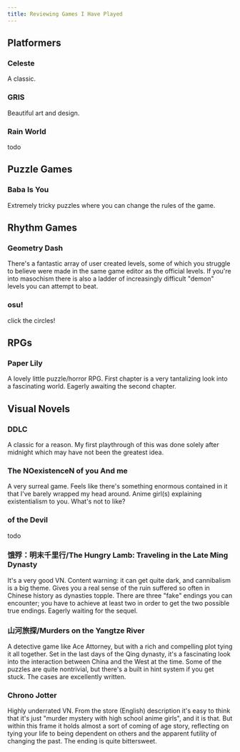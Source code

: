 ```yaml
---
title: Reviewing Games I Have Played
---
```

## Platformers
### Celeste
A classic.
### GRIS
Beautiful art and design.
### Rain World
todo
## Puzzle Games
### Baba Is You
Extremely tricky puzzles where you can change the rules of the game.
## Rhythm Games
### Geometry Dash
There's a fantastic array of user created levels, some of which you struggle to believe were made in the same game editor as the official levels. If you're into masochism there is also a ladder of increasingly difficult "demon" levels you can attempt to beat.
### osu!
click the circles!
## RPGs
### Paper Lily
A lovely little puzzle/horror RPG. First chapter is a very tantalizing look into a fascinating world. Eagerly awaiting the second chapter.
## Visual Novels
### DDLC
A classic for a reason. My first playthrough of this was done solely after midnight which may have not been the greatest idea.
### The NOexistenceN of you And me
A very surreal game. Feels like there's something enormous contained in it that I've barely wrapped my head around. Anime girl(s) explaining existentialism to you. What's not to like?
### of the Devil
todo
### 饿殍：明末千里行/The Hungry Lamb: Traveling in the Late Ming Dynasty
It's a very good VN. Content warning: it can get quite dark, and cannibalism is a big theme. Gives you a real sense of the ruin suffered so often in Chinese history as dynasties topple. There are three "fake" endings you can encounter; you have to achieve at least two in order to get the two possible true endings. Eagerly waiting for the sequel.
### 山河旅探/Murders on the Yangtze River
A detective game like Ace Attorney, but with a rich and compelling plot tying it all together. Set in the last days of the Qing dynasty, it's a fascinating look into the interaction between China and the West at the time. Some of the puzzles are quite nontrivial, but there's a built in hint system if you get stuck. The cases are excellently written.
### Chrono Jotter
Highly underrated VN. From the store (English) description it's easy to think that it's just "murder mystery with high school anime girls", and it is that. But within this frame it holds almost a sort of coming of age story, reflecting on tying your life to being dependent on others and the apparent futility of changing the past. The ending is quite bittersweet.